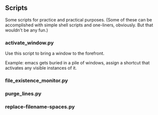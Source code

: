## Scripts
Some scripts for practice and practical purposes.
(Some of these can be accomplished with simple shell scripts and one-liners, obviously. But that wouldn't be any fun.)

### activate_window.py
Use this script to bring a window to the forefront.

Example: emacs gets buried in a pile of windows, assign a shortcut that activates any visible instances of it.

### file_existence_monitor.py

### purge_lines.py

### replace-filename-spaces.py


